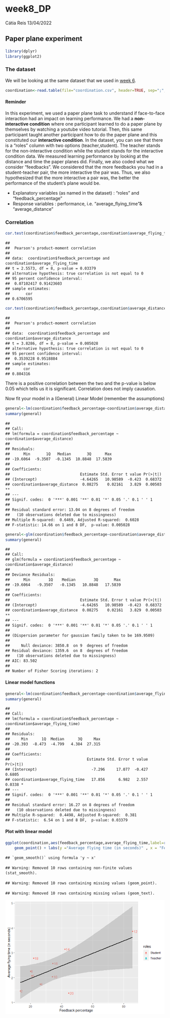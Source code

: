 week8_DP
================
Cátia Reis
13/04/2022

## Paper plane experiment

``` r
library(dplyr)
library(ggplot2)
```

### The dataset

We will be looking at the same dataset that we used in [week
6](DP_week6/DP_week6.md).

``` r
coordination<-read.table(file="coordination.csv", header=TRUE, sep=";",dec=",") 
```

#### Reminder

In this experiment, we used a paper plane task to understand if
face-to-face interaction had an impact on learning performance. We had a
**non-interactive condition** where one participant learned to do a
paper plane by themselves by watching a youtube video tutorial. Then,
this same participant taught another participant how to do the paper
plane and this constituted our **interactive condition**. In the
dataset, you can see that there is a “roles” column with two options
(teacher,student). The teacher stands for the non-interactive condition
while the student stands for the interactive condition data. We measured
learning performance by looking at the distance and time the paper
planes did. Finally, we also coded what we consider “feedbacks”. We
considered that the more feedbacks you had in a student-teacher pair,
the more interactive the pair was. Thus, we also hypothesized that the
more interactive a pair was, the better the performance of the student’s
plane would be.

-   Explanatory variables (as named in the dataset) : “roles” and
    “feedback_percentage”
-   Response variables : performance, i.e. “average_flying_time”&
    “average_distance”

### Correlation

``` r
cor.test(coordination$feedback_percentage,coordination$average_flying_time)
```

    ## 
    ##  Pearson's product-moment correlation
    ## 
    ## data:  coordination$feedback_percentage and coordination$average_flying_time
    ## t = 2.5573, df = 8, p-value = 0.03379
    ## alternative hypothesis: true correlation is not equal to 0
    ## 95 percent confidence interval:
    ##  0.07102417 0.91423603
    ## sample estimates:
    ##       cor 
    ## 0.6706595

``` r
cor.test(coordination$feedback_percentage,coordination$average_distance)
```

    ## 
    ##  Pearson's product-moment correlation
    ## 
    ## data:  coordination$feedback_percentage and coordination$average_distance
    ## t = 3.8286, df = 8, p-value = 0.005028
    ## alternative hypothesis: true correlation is not equal to 0
    ## 95 percent confidence interval:
    ##  0.3539228 0.9518884
    ## sample estimates:
    ##      cor 
    ## 0.804316

There is a positive correlation between the two and the p-value is below
0.05 which tells us it is significant. Correlation does not imply
causation.

Now fit your model in a (General) Linear Model (remember the
assumptions)

``` r
general<-lm(coordination$feedback_percentage~coordination$average_distance)
summary(general)
```

    ## 
    ## Call:
    ## lm(formula = coordination$feedback_percentage ~ coordination$average_distance)
    ## 
    ## Residuals:
    ##      Min       1Q   Median       3Q      Max 
    ## -19.6064  -9.3507  -0.1345  10.8848  17.5839 
    ## 
    ## Coefficients:
    ##                               Estimate Std. Error t value Pr(>|t|)   
    ## (Intercept)                   -4.64265   10.98589  -0.423  0.68372   
    ## coordination$average_distance  0.08275    0.02161   3.829  0.00503 **
    ## ---
    ## Signif. codes:  0 '***' 0.001 '**' 0.01 '*' 0.05 '.' 0.1 ' ' 1
    ## 
    ## Residual standard error: 13.04 on 8 degrees of freedom
    ##   (10 observations deleted due to missingness)
    ## Multiple R-squared:  0.6469, Adjusted R-squared:  0.6028 
    ## F-statistic: 14.66 on 1 and 8 DF,  p-value: 0.005028

``` r
general<-glm(coordination$feedback_percentage~coordination$average_distance)
summary(general)
```

    ## 
    ## Call:
    ## glm(formula = coordination$feedback_percentage ~ coordination$average_distance)
    ## 
    ## Deviance Residuals: 
    ##      Min        1Q    Median        3Q       Max  
    ## -19.6064   -9.3507   -0.1345   10.8848   17.5839  
    ## 
    ## Coefficients:
    ##                               Estimate Std. Error t value Pr(>|t|)   
    ## (Intercept)                   -4.64265   10.98589  -0.423  0.68372   
    ## coordination$average_distance  0.08275    0.02161   3.829  0.00503 **
    ## ---
    ## Signif. codes:  0 '***' 0.001 '**' 0.01 '*' 0.05 '.' 0.1 ' ' 1
    ## 
    ## (Dispersion parameter for gaussian family taken to be 169.9509)
    ## 
    ##     Null deviance: 3850.8  on 9  degrees of freedom
    ## Residual deviance: 1359.6  on 8  degrees of freedom
    ##   (10 observations deleted due to missingness)
    ## AIC: 83.502
    ## 
    ## Number of Fisher Scoring iterations: 2

#### Linear model functions

``` r
general<-lm(coordination$feedback_percentage~coordination$average_flying_time)
summary(general)
```

    ## 
    ## Call:
    ## lm(formula = coordination$feedback_percentage ~ coordination$average_flying_time)
    ## 
    ## Residuals:
    ##     Min      1Q  Median      3Q     Max 
    ## -20.393  -8.473  -4.799   4.384  27.315 
    ## 
    ## Coefficients:
    ##                                  Estimate Std. Error t value Pr(>|t|)  
    ## (Intercept)                        -7.296     17.077  -0.427   0.6805  
    ## coordination$average_flying_time   17.856      6.982   2.557   0.0338 *
    ## ---
    ## Signif. codes:  0 '***' 0.001 '**' 0.01 '*' 0.05 '.' 0.1 ' ' 1
    ## 
    ## Residual standard error: 16.27 on 8 degrees of freedom
    ##   (10 observations deleted due to missingness)
    ## Multiple R-squared:  0.4498, Adjusted R-squared:  0.381 
    ## F-statistic:  6.54 on 1 and 8 DF,  p-value: 0.03379

#### Plot with linear model

``` r
ggplot(coordination,aes(feedback_percentage,average_flying_time,label=rownames(coordination),color=roles)) +
    geom_point() + labs(y ="Average flying time (in seconds)" , x = "Feedback percentage") + geom_text(hjust = -0.3)+geom_smooth(method = "lm", se = TRUE,color="black")  
```

    ## `geom_smooth()` using formula 'y ~ x'

    ## Warning: Removed 10 rows containing non-finite values (stat_smooth).

    ## Warning: Removed 10 rows containing missing values (geom_point).

    ## Warning: Removed 10 rows containing missing values (geom_text).

![](DP_week8_files/figure-gfm/unnamed-chunk-7-1.png)<!-- -->
